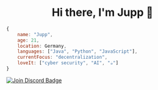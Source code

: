 
<h1 align="center">Hi there, I'm Jupp 👋</h1>


```javascript
{
    name: "Jupp",
    age: 21,
    location: Germany,
    languages: ["Java", "Python", "JavaScript"],
    currentFocus: "decentralization",
    loveIt: ["cyber security", "AI", "☕️"]
}
```

<a href="https://discord.gg/EW39VDRwZx">
    <img src="https://img.shields.io/discord/628250514756468760.svg?style=flat&label=Join%20Community&color=7289DA" alt="Join Discord Badge"/>
</a>
